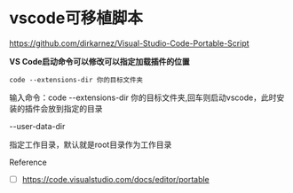 vscode可移植脚本
=======================================
https://github.com/dirkarnez/Visual-Studio-Code-Portable-Script



**VS Code启动命令可以修改可以指定加载插件的位置**

```
code --extensions-dir 你的目标文件夹
```

输入命令：code --extensions-dir 你的目标文件夹,回车则启动vscode，此时安装的插件会放到指定的目录



--user-data-dir

指定工作目录，默认就是root目录作为工作目录







Reference

- [ ] https://code.visualstudio.com/docs/editor/portable
